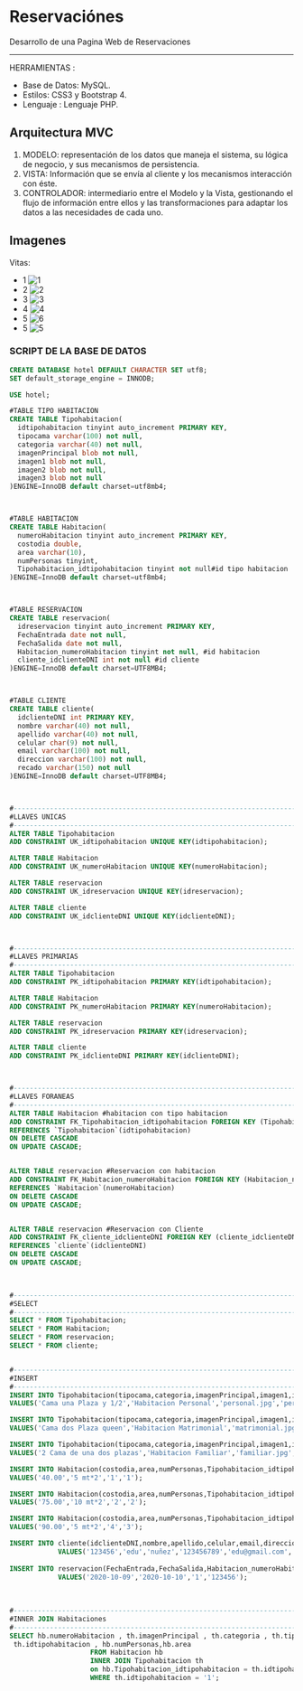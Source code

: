 # Reservaciónes
Desarrollo de una Pagina Web de Reservaciones 

------------

HERRAMIENTAS :
- Base de Datos: MySQL.
- Estilos: CSS3 y Bootstrap 4.
- Lenguaje : Lenguaje PHP.

## Arquitectura MVC
1. MODELO: representación de los datos que maneja el sistema, su lógica de negocio, y sus mecanismos de persistencia.
2. VISTA: Información que se envía al cliente y los mecanismos interacción con éste.
3. CONTROLADOR: intermediario entre el Modelo y la Vista, gestionando el flujo de información entre ellos y las transformaciones para adaptar los datos a las necesidades de cada uno.

## Imagenes
Vitas:
- 1
![1](https://user-images.githubusercontent.com/68178186/101994904-1f20c600-3c94-11eb-8d8e-cf65c412638b.PNG)
- 2
![2](https://user-images.githubusercontent.com/68178186/101994906-234ce380-3c94-11eb-9a36-43f24bc02d89.PNG)
- 3
![3](https://user-images.githubusercontent.com/68178186/101994907-25af3d80-3c94-11eb-9a14-5eb60e8c6df7.PNG)
- 4
![4](https://user-images.githubusercontent.com/68178186/101994911-28119780-3c94-11eb-92b3-76592e221d54.PNG)
- 5
![6](https://user-images.githubusercontent.com/68178186/101995056-301e0700-3c95-11eb-8358-6e5c87e64526.PNG)
- 5
![5](https://user-images.githubusercontent.com/68178186/101994914-2b0c8800-3c94-11eb-9a49-43c39722531d.PNG)


### SCRIPT DE LA BASE DE DATOS
```sql
CREATE DATABASE hotel DEFAULT CHARACTER SET utf8;
SET default_storage_engine = INNODB;

USE hotel;

#TABLE TIPO HABITACION
CREATE TABLE Tipohabitacion(
  idtipohabitacion tinyint auto_increment PRIMARY KEY,
  tipocama varchar(100) not null,
  categoria varchar(40) not null,
  imagenPrincipal blob not null,
  imagen1 blob not null,
  imagen2 blob not null,
  imagen3 blob not null
)ENGINE=InnoDB default charset=utf8mb4;



#TABLE HABITACION
CREATE TABLE Habitacion(
  numeroHabitacion tinyint auto_increment PRIMARY KEY,
  costodia double,
  area varchar(10),
  numPersonas tinyint,
  Tipohabitacion_idtipohabitacion tinyint not null#id tipo habitacion
)ENGINE=InnoDB default charset=utf8mb4;



#TABLE RESERVACION
CREATE TABLE reservacion(
  idreservacion tinyint auto_increment PRIMARY KEY,
  FechaEntrada date not null,
  FechaSalida date not null,
  Habitacion_numeroHabitacion tinyint not null, #id habitacion
  cliente_idclienteDNI int not null #id cliente
)ENGINE=InnoDB default charset=UTF8MB4;



#TABLE CLIENTE
CREATE TABLE cliente(
  idclienteDNI int PRIMARY KEY,
  nombre varchar(40) not null,
  apellido varchar(40) not null,
  celular char(9) not null,
  email varchar(100) not null,
  direccion varchar(100) not null,
  recado varchar(150) not null
)ENGINE=InnoDB default charset=UTF8MB4;



#----------------------------------------------------------------------
#LLAVES UNICAS
#----------------------------------------------------------------------
ALTER TABLE Tipohabitacion
ADD CONSTRAINT UK_idtipohabitacion UNIQUE KEY(idtipohabitacion);

ALTER TABLE Habitacion
ADD CONSTRAINT UK_numeroHabitacion UNIQUE KEY(numeroHabitacion);

ALTER TABLE reservacion
ADD CONSTRAINT UK_idreservacion UNIQUE KEY(idreservacion);

ALTER TABLE cliente
ADD CONSTRAINT UK_idclienteDNI UNIQUE KEY(idclienteDNI);



#----------------------------------------------------------------------
#LLAVES PRIMARIAS
#----------------------------------------------------------------------
ALTER TABLE Tipohabitacion
ADD CONSTRAINT PK_idtipohabitacion PRIMARY KEY(idtipohabitacion);

ALTER TABLE Habitacion
ADD CONSTRAINT PK_numeroHabitacion PRIMARY KEY(numeroHabitacion);

ALTER TABLE reservacion
ADD CONSTRAINT PK_idreservacion PRIMARY KEY(idreservacion);

ALTER TABLE cliente
ADD CONSTRAINT PK_idclienteDNI PRIMARY KEY(idclienteDNI);



#----------------------------------------------------------------------
#LLAVES FORANEAS
#----------------------------------------------------------------------
ALTER TABLE Habitacion #habitacion con tipo habitacion
ADD CONSTRAINT FK_Tipohabitacion_idtipohabitacion FOREIGN KEY (Tipohabitacion_idtipohabitacion)
REFERENCES `Tipohabitacion`(idtipohabitacion) 
ON DELETE CASCADE
ON UPDATE CASCADE;


ALTER TABLE reservacion #Reservacion con habitacion
ADD CONSTRAINT FK_Habitacion_numeroHabitacion FOREIGN KEY (Habitacion_numeroHabitacion)
REFERENCES `Habitacion`(numeroHabitacion)
ON DELETE CASCADE
ON UPDATE CASCADE;


ALTER TABLE reservacion #Reservacion con Cliente
ADD CONSTRAINT FK_cliente_idclienteDNI FOREIGN KEY (cliente_idclienteDNI) 
REFERENCES `cliente`(idclienteDNI) 
ON DELETE CASCADE
ON UPDATE CASCADE;

 

#----------------------------------------------------------------------
#SELECT
#----------------------------------------------------------------------
SELECT * FROM Tipohabitacion;
SELECT * FROM Habitacion;
SELECT * FROM reservacion;
SELECT * FROM cliente;


#----------------------------------------------------------------------
#INSERT
#----------------------------------------------------------------------
INSERT INTO Tipohabitacion(tipocama,categoria,imagenPrincipal,imagen1,imagen2,imagen3)
VALUES('Cama una Plaza y 1/2','Habitacion Personal','personal.jpg','personal1.jpg','personal2.jpg','personal3.jpg');

INSERT INTO Tipohabitacion(tipocama,categoria,imagenPrincipal,imagen1,imagen2,imagen3)
VALUES('Cama dos Plaza queen','Habitacion Matrimonial','matrimonial.jpg','matrimonial1.jpg','matrimonial2.jpg','matrimonial3.jpg');

INSERT INTO Tipohabitacion(tipocama,categoria,imagenPrincipal,imagen1,imagen2,imagen3)
VALUES('2 Cama de una dos plazas','Habitacion Familiar','familiar.jpg','familiar1.jpg','familiar2.jpg','familiar3.jpg');

INSERT INTO Habitacion(costodia,area,numPersonas,Tipohabitacion_idtipohabitacion)
VALUES('40.00','5 mt*2','1','1');

INSERT INTO Habitacion(costodia,area,numPersonas,Tipohabitacion_idtipohabitacion)
VALUES('75.00','10 mt*2','2','2');

INSERT INTO Habitacion(costodia,area,numPersonas,Tipohabitacion_idtipohabitacion)
VALUES('90.00','5 mt*2','4','3');

INSERT INTO cliente(idclienteDNI,nombre,apellido,celular,email,direccion,recado) 
            VALUES('123456','edu','nuñez','123456789','edu@gmail.com','collique 3 zn','habitar');
            
INSERT INTO reservacion(FechaEntrada,FechaSalida,Habitacion_numeroHabitacion,cliente_idclienteDNI) 
            VALUES('2020-10-09','2020-10-10','1','123456');
          
          
          
#----------------------------------------------------------------------
#INNER JOIN Habitaciones
#----------------------------------------------------------------------           
SELECT hb.numeroHabitacion , th.imagenPrincipal , th.categoria , th.tipocama ,
 th.idtipohabitacion , hb.numPersonas,hb.area
                    FROM Habitacion hb
                    INNER JOIN Tipohabitacion th
                    on hb.Tipohabitacion_idtipohabitacion = th.idtipohabitacion
                    WHERE th.idtipohabitacion = '1';
```
